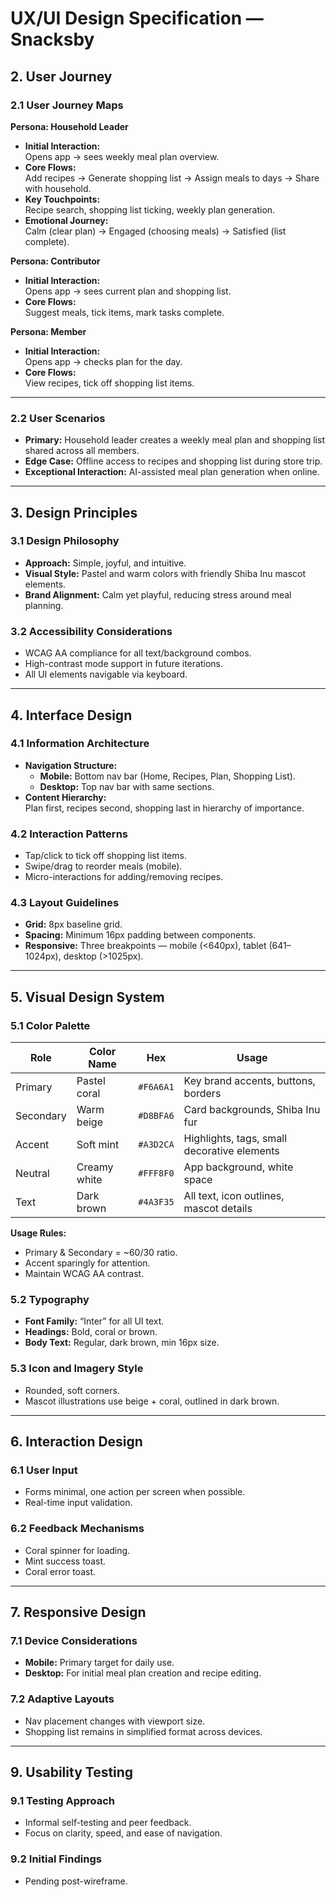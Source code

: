 # UX/UI Design Specification — Snacksby

## 2. User Journey

### 2.1 User Journey Maps
**Persona: Household Leader**
- **Initial Interaction:**  
  Opens app → sees weekly meal plan overview.
- **Core Flows:**  
  Add recipes → Generate shopping list → Assign meals to days → Share with household.
- **Key Touchpoints:**  
  Recipe search, shopping list ticking, weekly plan generation.
- **Emotional Journey:**  
  Calm (clear plan) → Engaged (choosing meals) → Satisfied (list complete).

**Persona: Contributor**
- **Initial Interaction:**  
  Opens app → sees current plan and shopping list.
- **Core Flows:**  
  Suggest meals, tick items, mark tasks complete.

**Persona: Member**
- **Initial Interaction:**  
  Opens app → checks plan for the day.
- **Core Flows:**  
  View recipes, tick off shopping list items.

---

### 2.2 User Scenarios
- **Primary:** Household leader creates a weekly meal plan and shopping list shared across all members.
- **Edge Case:** Offline access to recipes and shopping list during store trip.
- **Exceptional Interaction:** AI-assisted meal plan generation when online.

---

## 3. Design Principles

### 3.1 Design Philosophy
- **Approach:** Simple, joyful, and intuitive.
- **Visual Style:** Pastel and warm colors with friendly Shiba Inu mascot elements.
- **Brand Alignment:** Calm yet playful, reducing stress around meal planning.

### 3.2 Accessibility Considerations
- WCAG AA compliance for all text/background combos.
- High-contrast mode support in future iterations.
- All UI elements navigable via keyboard.

---

## 4. Interface Design

### 4.1 Information Architecture
- **Navigation Structure:**
  - **Mobile:** Bottom nav bar (Home, Recipes, Plan, Shopping List).
  - **Desktop:** Top nav bar with same sections.
- **Content Hierarchy:**  
  Plan first, recipes second, shopping last in hierarchy of importance.

### 4.2 Interaction Patterns
- Tap/click to tick off shopping list items.
- Swipe/drag to reorder meals (mobile).
- Micro-interactions for adding/removing recipes.

### 4.3 Layout Guidelines
- **Grid:** 8px baseline grid.
- **Spacing:** Minimum 16px padding between components.
- **Responsive:** Three breakpoints — mobile (<640px), tablet (641–1024px), desktop (>1025px).

---

## 5. Visual Design System

### 5.1 Color Palette
| Role        | Color Name   | Hex       | Usage |
|-------------|--------------|-----------|-------|
| Primary     | Pastel coral | `#F6A6A1` | Key brand accents, buttons, borders |
| Secondary   | Warm beige   | `#D8BFA6` | Card backgrounds, Shiba Inu fur |
| Accent      | Soft mint    | `#A3D2CA` | Highlights, tags, small decorative elements |
| Neutral     | Creamy white | `#FFF8F0` | App background, white space |
| Text        | Dark brown   | `#4A3F35` | All text, icon outlines, mascot details |

**Usage Rules:**
- Primary & Secondary = ~60/30 ratio.
- Accent sparingly for attention.
- Maintain WCAG AA contrast.

### 5.2 Typography
- **Font Family:** “Inter” for all UI text.
- **Headings:** Bold, coral or brown.
- **Body Text:** Regular, dark brown, min 16px size.

### 5.3 Icon and Imagery Style
- Rounded, soft corners.
- Mascot illustrations use beige + coral, outlined in dark brown.

---

## 6. Interaction Design

### 6.1 User Input
- Forms minimal, one action per screen when possible.
- Real-time input validation.

### 6.2 Feedback Mechanisms
- Coral spinner for loading.
- Mint success toast.
- Coral error toast.

---

## 7. Responsive Design

### 7.1 Device Considerations
- **Mobile:** Primary target for daily use.
- **Desktop:** For initial meal plan creation and recipe editing.

### 7.2 Adaptive Layouts
- Nav placement changes with viewport size.
- Shopping list remains in simplified format across devices.

---

## 9. Usability Testing

### 9.1 Testing Approach
- Informal self-testing and peer feedback.
- Focus on clarity, speed, and ease of navigation.

### 9.2 Initial Findings
- Pending post-wireframe.
